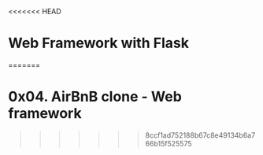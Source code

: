 <<<<<<< HEAD
# Web Framework with Flask
=======
# 0x04. AirBnB clone - Web framework
>>>>>>> 8ccf1ad752188b67c8e49134b6a766b15f525575
